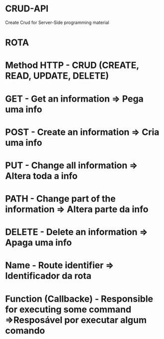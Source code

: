 # CRUD-API
 Create Crud for Server-Side programming material
# ROTA
#        Method HTTP - CRUD (CREATE, READ, UPDATE, DELETE)
#           GET - Get an information => Pega uma info
#           POST - Create an information => Cria uma info
#           PUT - Change all information => Altera toda a info 
#           PATH - Change part of the information => Altera parte da info
#           DELETE - Delete an information => Apaga uma info 
#        
#       Name - Route identifier => Identificador da rota 
#
#  Function (Callbacke) - Responsible for executing some command =>Resposável por executar algum comando
